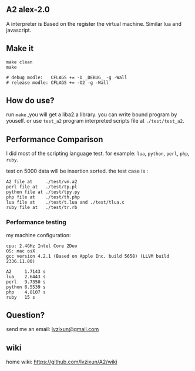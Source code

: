 
## A2 alex-2.0
A interpreter is Based on the register the virtual machine. Similar lua and javascript. 

## Make it
```
make clean
make

# debug modle:   CFLAGS += -D _DEBUG_ -g -Wall   
# release modle: CFLAGS += -O2 -g -Wall   
```

## How do use?
run `make` ,you will get a liba2.a library. you can write bound program by youself. or use `test_a2` program interpreted scripts file at `./test/test_a2`.

## Performance Comparison
I did most of the scripting language test. for example: `lua`, `python`, `perl`, `php`, `ruby`.  

test on 5000 data will be insertion sorted. the test case is :
```
A2 file at     ./test/vm.a2
perl file at   ./test/tp.pl
python file at ./test/tpy.py
php file at    ./test/th.php
lua file at    ./test/t.lua and ./test/tlua.c
ruby file at   ./test/tr.rb
```
### Performance testing
my machine configuration: 

```
cpu: 2.4GHz Intel Core 2Duo 
OS: mac osX 
gcc version 4.2.1 (Based on Apple Inc. build 5658) (LLVM build 2336.11.00)
```

```
A2     1.7143 s
lua    2.6443 s
perl   9.7350 s
python 8.5539 s
php    4.8107 s
ruby   15 s
```

## Question?
send me an email: lvzixun@gmail.com

## wiki
home wiki: https://github.com/lvzixun/A2/wiki
